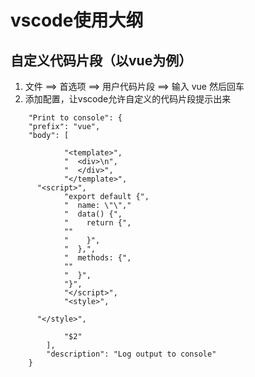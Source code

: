 # vscode使用大纲
## 自定义代码片段（以vue为例）
1. 文件 ==> 首选项 ==> 用户代码片段 ==> 输入  vue 然后回车
2. 添加配置，让vscode允许自定义的代码片段提示出来
```
	"Print to console": {
	"prefix": "vue",
	"body": [

			"<template>",
			"  <div>\n",
			"  </div>",
			"</template>",
      "<script>", 
			"export default {",
			"  name: \"\","
			"  data() {",
			"    return {",
			""
			"    }",
			"  },",
			"  methods: {",
			""
			"  }",
			"}",
			"</script>",
			"<style>",

      "</style>",

			"$2"
		],
		"description": "Log output to console"
	}
```